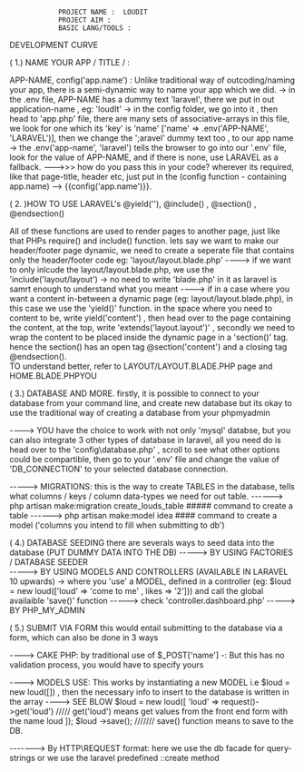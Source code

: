                 PROJECT NAME :  LOUDIT
                PROJECT AIM : 
                BASIC LANG/TOOLS : 
            


 DEVELOPMENT CURVE 



   ( 1.) NAME YOUR APP / TITLE /  :

 APP-NAME, config('app.name') : Unlike traditional way of outcoding/naming your app, there is a semi-dynamic way to name your app which we did.
 -> in the .env file, APP-NAME has a dummy text 'laravel', there we put in out application-name , eg: 'loudIt'
 -> in the config folder, we go into it , then head to 'app.php' file, there are many sets of associative-arrays in this file, we look for one which its 'key' is 'name' ['name' => .env('APP-NAME', 'LARAVEL')], then we change the ';aravel' dummy text too , to our app name
 -> the .env('app-name', 'laravel') tells the browser to go into our '.env' file, look for the value of APP-NAME, and if there is none, use LARAVEL as a fallback.
 --->>>   how do you pass this in your code?  wherever its required, like that page-title, header etc, just put in the (config function - containing app.name) --> {{config('app.name')}}.




 ( 2. )HOW TO USE LARAVEL's  @yield(''), @include() , @section() , @endsection()

All of these functions are used to render pages to another page, just like that PHPs require() and include() function.
lets say we want to make our header/footer page dynamic, we need to create a seperate file that contains only the header/footer code eg: 'layout/layout.blade.php' 
---->  if we want to only inlcude the layout/layout.blade.php, we use the 'include('layout/layout') -> no need to write 'blade.php' in it as laravel is samrt enough to understand what you meant
---->  if in a case where you want a content in-between a dynamic page (eg: layout/layout.blade.php), in this case we use the 'yield()' function.   in the space where you need to content to be, write yield('content') , then head over to the page containing the content, at the top, write 'extends('layout.layout')' , secondly we need to wrap the content to be placed inside the dynamic page in a 'section()' tag.    hence the section() has an open tag @section('content') and a closing tag @endsection().  
TO understand better, refer to   LAYOUT/LAYOUT.BLADE.PHP page  and  HOME.BLADE.PHPYOU



   ( 3.) DATABASE AND MORE.
firstly, it is possible to connect to your database from your command line, and create new database but its okay to use the traditional way of creating a database from your phpmyadmin

----> YOU have the choice to work with not only 'mysql' databse, but you can also integrate 3 other types of database in laravel, all you need do is head over to the 'config\database.php' , scroll to see what other options could be compartible, then go to your '.env' file and change the value of 'DB_CONNECTION' to your selected database connection.

-----> MIGRATIONS: this is the way to create TABLES in the database, tells what columns / keys / column data-types we need for out table.
------> php artisan make:migration create_louds_table  ##### command to create a table
------> php artisan make:model idea   #### command to create a model ('columns you intend to fill when submitting to db')

  
  
   ( 4.)  DATABASE SEEDING
there are severals ways to seed data into the database (PUT DUMMY DATA INTO THE DB)
-----> BY USING FACTORIES / DATABASE SEEDER  
-----> BY USING MODELS AND CONTROLLERS (AVAILABLE IN LARAVEL 10 upwards) -> where you 'use' a MODEL, defined in a controller (eg:   $loud = new loud(['loud' => 'come to me' , likes => '2'])) and call the global availaible 'save()' function -----> check 'controller.dashboard.php'
-----> BY PHP_MY_ADMIN 



  ( 5.) SUBMIT VIA FORM 
this would entail submitting to the database via a form, which can also be done in 3 ways

----> CAKE PHP: by traditional use of $_POST['name'] -: But this has no validation process, you would have to specify yours

----> MODELS USE: This works by instantiating a new MODEL i.e $loud = new loud([]) , then the necessary info to insert to the database is written in the array ----> SEE BLOW
     $loud = new loud([
         'loud' => request()->get('loud')    ///// get('loud') means get values from the front end form with the name loud
       ]);
     $loud ->save(); /////// save() function means to save to the DB.


-------> By HTTP\REQUEST format: here we use the db facade for query-strings or we use the laravel predefined ::create method